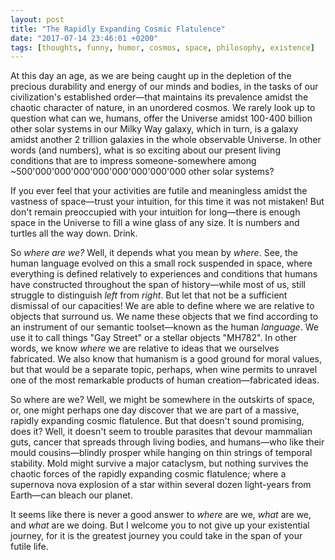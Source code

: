 ```yaml
---
layout: post
title: "The Rapidly Expanding Cosmic Flatulence"
date: "2017-07-14 23:46:01 +0200"
tags: [thoughts, funny, humor, cosmos, space, philosophy, existence]
---
```


At this day an age, as we are being caught up in the depletion of the precious durability and energy of our minds and bodies, in the tasks of our civilization's established order—that maintains its prevalence amidst the chaotic character of nature, in an unordered cosmos. We rarely look up to question what can we, humans, offer the Universe amidst 100-400 billion other solar systems in our Milky Way galaxy, which in turn, is a galaxy amidst another 2 trillion galaxies in the whole observable Universe. In other words (and numbers), what is so exciting about our present living conditions that are to impress someone-somewhere among ~500'000'000'000'000'000'000'000'000 other solar systems?

If you ever feel that your activities are futile and meaningless amidst the vastness of space—trust your intuition, for this time it was not mistaken! But don't remain preoccupied with your intuition for long—there is enough space in the Universe to fill a wine glass of any size. It is numbers and turtles all the way down. Drink.

So *where are we?* Well, it depends what you mean by *where*. See, the human language evolved on this a small rock suspended in space, where everything is defined relatively to experiences and conditions that humans have constructed throughout the span of history—while most of us, still struggle to distinguish *left* from *right*. But let that not be a sufficient dismissal of our capacities! We are able to define where we are relative to objects that surround us. We name these objects that we find according to an instrument of our semantic toolset—known as the human *language*. We use it to call things "Gay Street" or a stellar objects "MH782". In other words, we know *where* we are relative to ideas that we ourselves fabricated. We also know that humanism is a good ground for moral values, but that would be a separate topic, perhaps, when wine permits to unravel one of the most remarkable products of human creation—fabricated ideas.

So where are we? Well, we might be somewhere in the outskirts of space, or, one might perhaps one day discover that we are part of a massive, rapidly expanding cosmic flatulence. But that doesn't sound promising, does it? Well, it doesn't seem to trouble parasites that devour mammalian guts, cancer that spreads through living bodies, and humans—who like their mould cousins—blindly prosper while hanging on thin strings of temporal stability. Mold might survive a major cataclysm, but nothing survives the chaotic forces of the rapidly expanding cosmic flatulence; where a supernova nova explosion of a star within several dozen light-years from Earth—can bleach our planet.

It seems like there is never a good answer to *where* are we, *what* are we, and *what* are we doing. But I welcome you to not give up your existential journey, for it is the greatest journey you could take in the span of your futile life.
